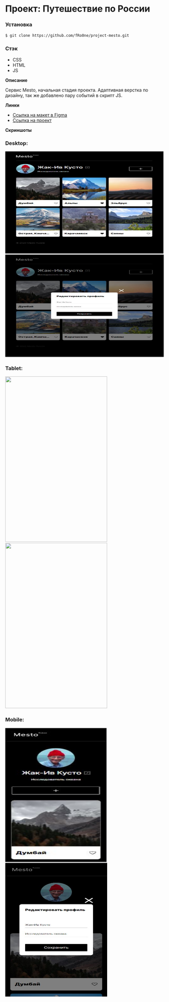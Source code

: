 # Проект: Путешествие по России

### Установка
``` bash
$ git clone https://github.com/fRo0ne/project-mesto.git
```

### Стэк
* CSS
* HTML
* JS

**Описание**

Сервис Mesto, начальная стадия проекта. Адаптивная верстка по дизайну, так же добавлено пару событий в скрипт JS.

**Линки**

* [Ссылка на макет в Figma](https://www.figma.com/file/2cn9N9jSkmxD84oJik7xL7/JavaScript.-Sprint-4?node-id=0%3A1)
* [Ссылка на проект](https://fro0ne.github.io/project-mesto/)

**Скриншоты**

### Desktop:

<img src="images/screenshots/1024.JPG" width="524" height="324">
<img src="images/screenshots/1024-popup.JPG" width="524" height="324">

### Tablet:

<img src="images/screenshots/table" width="324" height="524">
<img src="images/screenshots/table-popup" width="324" height="524">

### Mobile:

<img src="images/screenshots/320.JPG" width="324" height="424">
<img src="images/screenshots/mobile-popup.JPG" width="324" height="424">
